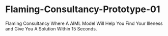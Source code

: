 # Flaming-Consultancy-Prototype-01
Flaming Consultancy Where A AIML Model Will Help You Find Your Illeness and Give You A Solution Within 15 Seconds. 
